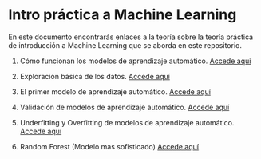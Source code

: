 # Intro práctica a Machine Learning
En este documento encontrarás enlaces a la teoría sobre la teoría práctica de introducción a Machine Learning que se aborda en este repositorio.

1. Cómo funcionan los modelos de aprendizaje automático.
[Accede aqui](../how-models-work/models.doc.md)

2. Exploración básica de los datos.
[Accede aquí](../basic-data-exploration/data-exploration.doc.md)

3. El primer modelo de aprendizaje automático.
[Accede aquí](../first-model/first-model.doc.md)

4. Validación de modelos de aprendizaje automático.
[Accede aquí](../model-validation/mv.doc.md)

5. Underfitting y Overfitting de modelos de aprendizaje automático.
[Accede aquí](../underfitting-overfitting/uf-of.doc.md)

6. Random Forest (Modelo mas sofisticado)
[Accede aquí](../random-forest/rf.docs.md)